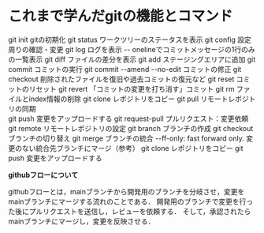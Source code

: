 # これまで学んだgitの機能とコマンド
git init
gitの初期化
git status
ワークツリーのステータスを表示
git config 
設定周りの確認・変更
git log
ログを表示
-- onelineでコミットメッセージの1行のみの一覧表示
git diff
ファイルの差分を表示
git add
ステージングエリアに追加
git commit 
コミットの実行
git commit --amend --no-edit
コミットの修正
git checkout
削除されたファイルを復旧や過去コミットの復元など
git reset
コミットのリセット
git revert
「コミットの変更を打ち消す」コミット
git rm
ファイルとindex情報の削除
git clone
レポジトリをコピー
git pull
リモートレポジトリの同期	
git push
変更をアップロードする
git request-pull
プルリクエスト：変更依頼
git remote
リモートレポジトリの設定
git branch
ブランチの作成
git checkout
ブランチの切り替え
git merge
ブランチの統合
--ff-only: fast forward only. 変更のない統合先ブランチにマージ（参考）
git clone
レポジトリをコピー
git push
変更をアップロードする

**githubフローについて**

githubフローとは，mainブランチから開発用のブランチを分岐させ，変更をmainブランチにマージする流れのことである．
開発用のブランチで変更を行った後にプルリクエストを送信し，レビューを依頼する．
そして，承認されたらmainブランチにマージし，変更を反映させる．
